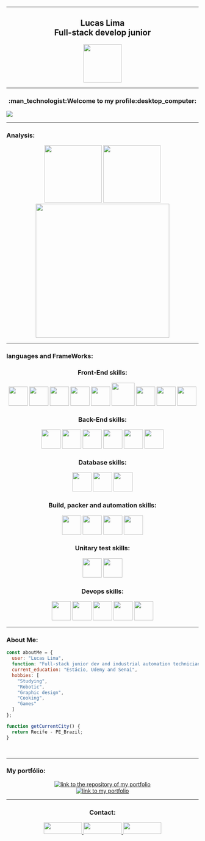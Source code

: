 <hr>
<div align="center">
  <h2><b>Lucas Lima</b><br>Full-stack develop junior</h2>
  <img width="100px" src="https://user-images.githubusercontent.com/99892157/166800600-3d31e845-4d18-4286-b5c3-5a7230fb7ff0.svg">
</div>
<hr>
<div align="center">
  <h3>:man_technologist:Welcome to my profile:desktop_computer:</h3>
</div>
<img src="https://user-images.githubusercontent.com/99892157/166859475-a8e24b6b-99c6-4e7d-a0d4-186c4bb0c930.gif">
<br>
<hr>
<h3><b>Analysis:</b></h3>
<div align="center">
    <img height="150px"src="https://github-readme-stats.vercel.app/api?username=LucasLima004&show_icons=true&theme=dark&hide&title_color=020201&text_color=020201F&icon_color=020201&border_color=020201&bg_color=CE5327">
    <img height="150px"src="https://github-readme-streak-stats.herokuapp.com?user=LucasLima004&background=CE5327&dates=050402&sideLabels=050402&currStreakLabel=050402&sideNums=050402&fire=050402&ring=050402&stroke=050402">
    <br><img height="350px"src="https://github-readme-stats.vercel.app/api/top-langs/?username=LucasLima004&compact&langs_count=8&theme=dark&hide&title_color=020201&text_color=020201&icon_color=020201&border_color=020201&bg_color=CE5327">
</div>
<hr>
<h3>languages and FrameWorks:</h3>
<div align="center">
  
<h3>Front-End skills:</h3>
  <img height="50px"  src="https://github.com/LucasLima004/LucasLima004/assets/99892157/3bfd35cd-2c29-437d-9f25-1dcd28854f84">
  <img height="50px"  src="https://github.com/LucasLima004/LucasLima004/assets/99892157/059282ad-691a-46be-b234-07a43c1139b9">
  <img height="50px"  src="https://github.com/LucasLima004/LucasLima004/assets/99892157/6d355a71-1b43-40f7-8ae8-52c8314271aa">
  <img height="50px"  src="https://github.com/LucasLima004/LucasLima004/assets/99892157/ff08174c-47e1-4dc7-9ad1-f24052baca06">
  <img height="50px"  src="https://user-images.githubusercontent.com/99892157/166864098-464ad402-e545-4017-af8e-75885539feb5.svg"> 
  <img height="60px"  src="https://user-images.githubusercontent.com/99892157/191785329-07cf428a-ad15-487a-9b20-4a34d347b4b0.svg"> 
  <img height="50px"  src="https://user-images.githubusercontent.com/99892157/166864745-578dda4f-4e66-4d4e-8a58-05a5b658cc68.svg">
  <img height="50px"  src="https://github.com/LucasLima004/LucasLima004/assets/99892157/bd8d9d79-157a-4992-8319-f8c2d3d2adce">
  <img height="50px"  src="https://github.com/LucasLima004/LucasLima004/assets/99892157/6c060e0f-0e56-487c-a5a0-a7c1e9ca4531">
 
<h3>Back-End skills:</h3>
  <img height="50px"  src="https://github.com/LucasLima004/LucasLima004/assets/99892157/98337d3e-2657-4d38-acc0-9551b8bb1a92">
  <img height="50px"  src="https://github.com/LucasLima004/LucasLima004/assets/99892157/295bd2e3-9859-468f-9755-e97649018e85">
  <img height="50px"  src="https://github.com/LucasLima004/LucasLima004/assets/99892157/13985bf7-6f3d-4b55-a9b3-4836c32b7b51">
  <img height="50px"  src="https://user-images.githubusercontent.com/99892157/191781995-8b0f6f94-96da-411d-bcb8-1a7764ccaa26.svg">
  <img height="50px"  src="https://github.com/LucasLima004/LucasLima004/assets/99892157/2af024ea-bd48-4703-b86c-5eae347c963d">
  <img height="50px"  src="https://github.com/LucasLima004/LucasLima004/assets/99892157/6df60389-6bad-4fbb-8cfe-4d72dceb7a4c">


<h3>Database skills:</h3>
  <img height="50px"  src="https://github.com/LucasLima004/LucasLima004/assets/99892157/3cf2f4af-acb6-496f-821c-b1f6070f5eed">
  <img height="50px"  src="https://github.com/LucasLima004/LucasLima004/assets/99892157/dbe5d76d-127c-4751-802e-b1e082382b6b">
  <img height="50px"  src="https://github.com/LucasLima004/LucasLima004/assets/99892157/ce43744e-ae0b-47e7-ad70-fe500aeaadd8">


<h3>Build, packer and automation skills:</h3>
  <img height="50px"  src="https://github.com/LucasLima004/LucasLima004/assets/99892157/db854560-3ba1-42fb-9988-cf6eeda92d44">
  <img height="50px"  src="https://github.com/LucasLima004/LucasLima004/assets/99892157/f02bf758-612b-44dd-8693-36914ba6bca0">
  <img height="50px"  src="https://user-images.githubusercontent.com/99892157/166864096-211c5068-98cc-4f61-a796-e0081376d2de.svg">
  <img height="50px"  src="https://user-images.githubusercontent.com/99892157/166864093-326f1884-8bf5-4ec5-b1f1-f9399df4d5d7.svg">
 
<h3>Unitary test skills:</h3>
  <img height="50px"  src="https://github.com/LucasLima004/LucasLima004/assets/99892157/92d02bee-7a76-449d-8e6b-77b370231517">
  <img height="50px"  src="https://github.com/LucasLima004/LucasLima004/assets/99892157/037dd989-6c98-4f9b-91eb-4e0258363e53">

<h3>Devops skills:</h3>
  <img height="50px"  src="https://github.com/LucasLima004/LucasLima004/assets/99892157/2ae131a5-e0b7-4bb7-b58c-111ceac1cce8">
  <img height="50px"  src="https://github.com/LucasLima004/LucasLima004/assets/99892157/74199df5-1efb-4f86-9ea2-44727d71ea7f">
  <img height="50px"  src="https://github.com/LucasLima004/LucasLima004/assets/99892157/d7d9d5b1-bd1f-4f86-a899-083840c5cd17">
  <img height="50px"  src="https://github.com/LucasLima004/LucasLima004/assets/99892157/6a8cf7ca-2036-4247-be78-64ac2e919a7e">
  <img height="50px"  src="https://github.com/LucasLima004/LucasLima004/assets/99892157/bc535023-d840-400c-b899-e0846d03aecc">






  
</div>
<hr>

<h3 align="left">About Me:</h3>


```js
const aboutMe = {
  user: "Lucas Lima",
  function: "Full-stack junior dev and industrial automation technician",
  current_education: "Estácio, Udemy and Senai",
  hobbies: [
    "Studying",
    "Robotic",
    "Graphic design",
    "Cooking",
    "Games"
  ]
};

function getCurrentCity() {
  return Recife - PE_Brazil;
}

```
<br>
<hr>
<h3>My portfólio:</h3>
<div align="center">
<a href="https://lucaslima004.github.io/MyPortfolio/">
    <img alt="link to the repository of my portfolio" src="https://github-readme-stats.vercel.app/api/pin/?username=LucasLima004&repo=MyPortfolio&bg_color=CD5327&title_color=0D0F1B&text_color=0D0F1B&hide_border=&show_icons=true&icon_color=0D0F1B&locale=en">
</a>
</br>
<a href="[https://lucaslima004.github.io/MyPortf-lio/](https://lucaslima004.github.io/MyPortfolio/)">
    <img alt="link to my portfolio" src="https://img.shields.io/static/v1?label&message=open+portfolio&color=D18C30&style=for-the-badge" />
</a>
</div>
<div align="center">
  
 <hr>
  <h3><b>Contact:</b></h3>
  <a href="https://api.whatsapp.com/send?phone=5581992160054&text=Ol%C3%A1%2C%20estou%20interessado(a)%20nos%20seus%20servi%C3%A7os." target="_blank">
    <img width="100px" height="30px" src="https://img.shields.io/badge/WhatsApp-CD5327?style=for-the-badge&logo=whatsapp&logoColor=white">
  </a>
  <a target="_blank" href="mailto:lucaslima004@gmail.com">
     <img width="100px" height="30px" src="https://img.shields.io/badge/Gmail-CD5327?style=for-the-badge&logo=gmail&logoColor=white">
  </a>
  <a target="_blank" href="https://www.linkedin.com/in/lucas-lima-6129a4226">
    <img width="100px" height="30px"  src="https://img.shields.io/badge/LinkedIn-CD5327?style=for-the-badge&logo=linkedin&logoColor=white">
  </a> 
</div>

  
